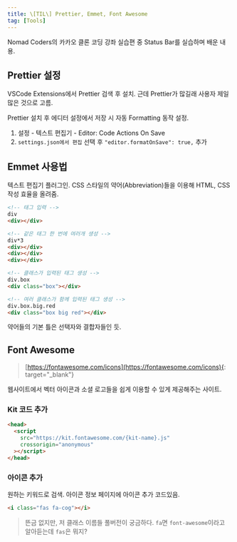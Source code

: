 ```yaml
---
title: \[TIL\] Prettier, Emmet, Font Awesome
tag: [Tools]
---
```


Nomad Coders의 카카오 클론 코딩 강좌 실습편 중 Status Bar를 실습하며 배운 내용.

## Prettier 설정

VSCode Extensions에서 Prettier 검색 후 설치. 근데 Prettier가 많길래 사용자 제일 많은 것으로 고름.

Prettier 설치 후 에디터 설정에서 저장 시 자동 Formatting 동작 설정.

1. 설정 - 텍스트 편집기 - Editor: Code Actions On Save
2. `settings.json에서 편집` 선택 후 `"editor.formatOnSave": true,` 추가

## Emmet 사용법

텍스트 편집기 플러그인. CSS 스타일의 약어(Abbreviation)들을 이용해 HTML, CSS 작성 효율을 올려줌.

```html
<!-- 태그 입력 -->
div
<div></div>

<!-- 같은 태그 한 번에 여러개 생성 -->
div*3
<div></div>
<div></div>
<div></div>

<!-- 클래스가 입력된 태그 생성 -->
div.box
<div class="box"></div>

<!-- 여러 클래스가 함께 입력된 태그 생성 -->
div.box.big.red
<div class="box big red"></div>
```

약어들의 기본 틀은 선택자와 결합자들인 듯.

## Font Awesome

> [https://fontawesome.com/icons](https://fontawesome.com/icons){: target="\_blank"}

웹사이트에서 벡터 아이콘과 소셜 로고들을 쉽게 이용할 수 있게 제공해주는 사이트.

### Kit 코드 추가

```html
<head>
  <script
    src="https://kit.fontawesome.com/{kit-name}.js"
    crossorigin="anonymous"
  ></script>
</head>
```

### 아이콘 추가

원하는 키워드로 검색. 아이콘 정보 페이지에 아이콘 추가 코드있음.

```html
<i class="fas fa-cog"></i>
```

> 뜬금 없지만, 저 클래스 이름들 풀버전이 궁금하다. `fa`면 `font-awesome`이라고 알아듣는데 `fas`은 뭐지?
